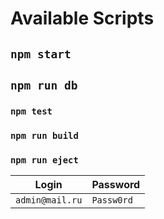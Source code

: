 # Available Scripts

## `npm start`

## `npm run db`

### `npm test`

### `npm run build`

### `npm run eject`

|Login|Password|
|-|-|
|```admin@mail.ru```|```Passw0rd```|
